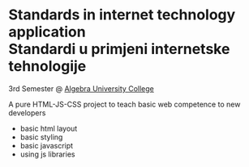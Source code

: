 # Standards in internet technology application <br> Standardi u primjeni internetske tehnologije
3rd Semester @ [Algebra University College](https://www.algebra.hr/visoko-uciliste/en/)

A pure HTML-JS-CSS project to teach basic web competence to new developers
- basic html layout
- basic styling
- basic javascript
- using js libraries

